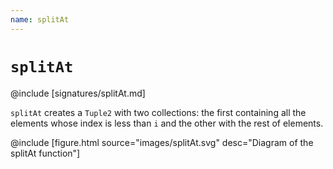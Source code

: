 ```yaml
---
name: splitAt
---
```


# `splitAt`

@include [signatures/splitAt.md]

`splitAt` creates a `Tuple2` with two collections: the first containing all the elements whose index is less than `i` and the other with the rest of elements.

@include [figure.html source="images/splitAt.svg" desc="Diagram of the splitAt function"]

